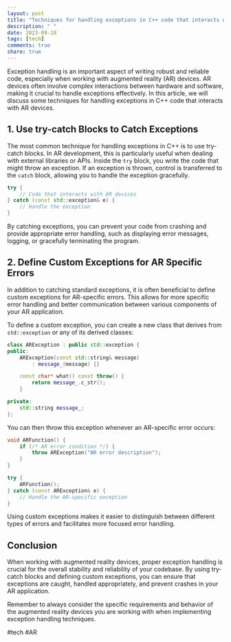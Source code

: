 ```yaml
---
layout: post
title: "Techniques for handling exceptions in C++ code that interacts with augmented reality devices"
description: " "
date: 2023-09-18
tags: [tech]
comments: true
share: true
---
```


Exception handling is an important aspect of writing robust and reliable code, especially when working with augmented reality (AR) devices. AR devices often involve complex interactions between hardware and software, making it crucial to handle exceptions effectively. In this article, we will discuss some techniques for handling exceptions in C++ code that interacts with AR devices.

## 1. Use try-catch Blocks to Catch Exceptions

The most common technique for handling exceptions in C++ is to use try-catch blocks. In AR development, this is particularly useful when dealing with external libraries or APIs. Inside the `try` block, you write the code that might throw an exception. If an exception is thrown, control is transferred to the `catch` block, allowing you to handle the exception gracefully.

```cpp
try {
    // Code that interacts with AR devices
} catch (const std::exception& e) {
    // Handle the exception
}
```

By catching exceptions, you can prevent your code from crashing and provide appropriate error handling, such as displaying error messages, logging, or gracefully terminating the program.

## 2. Define Custom Exceptions for AR Specific Errors

In addition to catching standard exceptions, it is often beneficial to define custom exceptions for AR-specific errors. This allows for more specific error handling and better communication between various components of your AR application.

To define a custom exception, you can create a new class that derives from `std::exception` or any of its derived classes:

```cpp
class ARException : public std::exception {
public:
    ARException(const std::string& message)
        : message_(message) {}

    const char* what() const throw() {
        return message_.c_str();
    }

private:
    std::string message_;
};
```

You can then throw this exception whenever an AR-specific error occurs:

```cpp
void ARFunction() {
    if (/* AR error condition */) {
        throw ARException("AR error description");
    }
}

try {
    ARFunction();
} catch (const ARException& e) {
    // Handle the AR-specific exception
}
```

Using custom exceptions makes it easier to distinguish between different types of errors and facilitates more focused error handling.

## Conclusion
When working with augmented reality devices, proper exception handling is crucial for the overall stability and reliability of your codebase. By using try-catch blocks and defining custom exceptions, you can ensure that exceptions are caught, handled appropriately, and prevent crashes in your AR application.

Remember to always consider the specific requirements and behavior of the augmented reality devices you are working with when implementing exception handling techniques.

#tech #AR